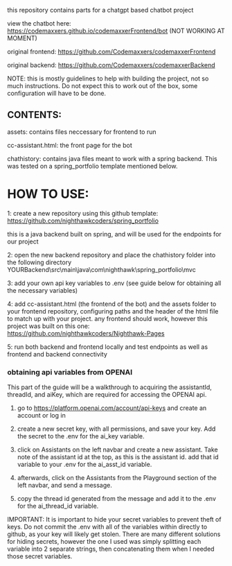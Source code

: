 this repository contains parts for a chatgpt based chatbot project

view the chatbot here: https://codemaxxers.github.io/codemaxxerFrontend/bot (NOT WORKING AT MOMENT)

original frontend: https://github.com/Codemaxxers/codemaxxerFrontend

original backend: https://github.com/Codemaxxers/codemaxxerBackend

NOTE: this is mostly guidelines to help with building the project, not so much instructions. Do not expect this to work out of the box, some configuration will have to be done.

## CONTENTS:

assets: contains files neccessary for frontend to run

cc-assistant.html: the front page for the bot

chathistory: contains java files meant to work with a spring backend. This was tested on a spring_portfolio template mentioned below.

# HOW TO USE:

1: create a new repository using this github template: https://github.com/nighthawkcoders/spring_portfolio

this is a java backend built on spring, and will be used for the endpoints for our project

2: open the new backend repository and place the chathistory folder into the following directory
YOURBackend\src\main\java\com\nighthawk\spring_portfolio\mvc

3: add your own api key variables to .env (see guide below for obtaining all the necessary variables)

4: add cc-assistant.html (the frontend of the bot) and the assets folder to your frontend repository, configuring paths and the header of the html file to match up with your project. any frontend should work, however this project was built on this one: https://github.com/nighthawkcoders/Nighthawk-Pages

5: run both backend and frontend locally and test endpoints as well as frontend and backend connectivity

### obtaining api variables from OPENAI

This part of the guide will be a walkthrough to acquiring the assistantId, threadId, and aiKey, which are required for accessing the OPENAI api.

1. go to https://platform.openai.com/account/api-keys and create an account or log in

2. create a new secret key, with all permissions, and save your key. Add the secret to the .env for the ai_key variable.

3. click on Assistants on the left navbar and create a new assistant. Take note of the assistant id at the top, as this is the assistant id. add that id variable to your .env for the ai_asst_id variable.

4. afterwards, click on the Assistants from the Playground section of the left navbar, and send a message.

5. copy the thread id generated from the message and add it to the .env for the ai_thread_id variable.

IMPORTANT: It is important to hide your secret variables to prevent theft of keys. Do not commit the .env with all of the variables within directly to github, as your key will likely get stolen. There are many different solutions for hiding secrets, however the one I used was simply splitting each variable into 2 separate strings, then concatenating them when I needed those secret variables.


